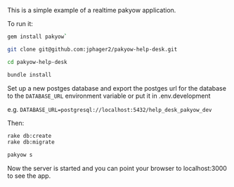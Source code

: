 This is a simple example of a realtime pakyow application.

To run it:

```bash
gem install pakyow`

git clone git@github.com:jphager2/pakyow-help-desk.git

cd pakyow-help-desk

bundle install
```

Set up a new postges database and export the postges url for the database to the `DATABASE_URL` environment variable or put it in .env.development

e.g. `DATABASE_URL=postgresql://localhost:5432/help_desk_pakyow_dev`

Then:

```bash
rake db:create
rake db:migrate

pakyow s
```

Now the server is started and you can point your browser to localhost:3000 to see the app.
